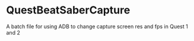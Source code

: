 # QuestBeatSaberCapture
A batch file for using ADB to change capture screen res and fps in Quest 1 and 2
